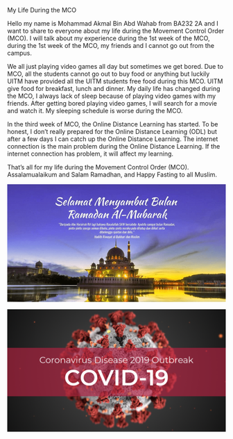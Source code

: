 My Life During the MCO

<p>  Hello my name is Mohammad Akmal Bin Abd Wahab from BA232 2A and I want to share to everyone about my life during the Movement Control Order (MCO). I will talk about my experience during the 1st week of the MCO, during the 1st week of the MCO, my friends and I cannot go out from the campus. 
</p>

<p>
We all just playing video games all day but sometimes we get bored. Due to MCO, all the students cannot go out to buy food or anything but luckily UITM have provided all the UITM students free food during this MCO. UITM give food for breakfast, lunch and dinner. My daily life has changed during the MCO, I always lack of sleep because of playing video games with my friends. After getting bored playing video games, I will search for a movie and watch it. My sleeping schedule is worse during the MCO.
</p>

<p>In the third week of MCO, the Online Distance Learning has started. To be honest, I don’t really prepared for the Online Distance Learning (ODL) but after a few days I can catch up the Online Distance Learning. The internet connection is the main problem during the Online Distance Learning. If the internet connection has problem, it will affect my learning. 
</p>
<p>That’s all for my life during the Movement Control Order (MCO). Assalamualaikum and Salam Ramadhan, and Happy Fasting to all Muslim.</p>

![](Akmal/puasa%202.png)

![](Akmal/covid-19.png)
